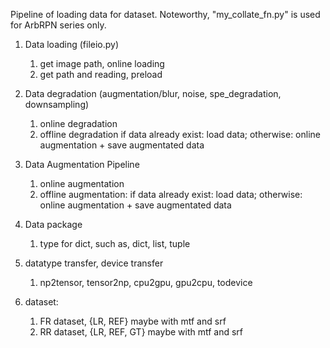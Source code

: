 Pipeline of loading data for dataset. Noteworthy, "my_collate_fn.py" is used for ArbRPN series only.

1. Data loading (fileio.py)
   1. get image path, online loading
   2. get path and reading, preload
   
2. Data degradation (augmentation/blur, noise, spe_degradation, downsampling)
   1. online degradation
   2. offline degradation
   if data already exist: load data; otherwise: online augmentation + save augmentated data
3. Data Augmentation Pipeline
   1. online augmentation
   2. offline augmentation: 
   if data already exist: load data; otherwise: online augmentation + save augmentated data
4. Data package
   1. type for dict, such as, dict, list, tuple
6. datatype transfer, device transfer
   1. np2tensor, tensor2np, cpu2gpu, gpu2cpu, todevice
7. dataset:
   1. FR dataset, {LR, REF} maybe with mtf and srf
   2. RR dataset, {LR, REF, GT} maybe with mtf and srf
   


